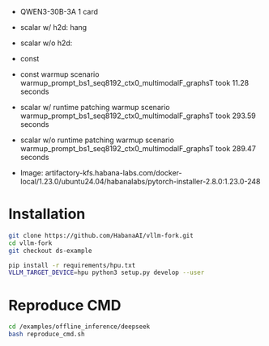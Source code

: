 - QWEN3-30B-3A 1 card
- scalar w/ h2d: hang
- scalar w/o h2d:
- const 


- const
warmup scenario warmup_prompt_bs1_seq8192_ctx0_multimodalF_graphsT took 11.28 seconds
- scalar w/ runtime patching
warmup scenario warmup_prompt_bs1_seq8192_ctx0_multimodalF_graphsT took 293.59 seconds
- scalar w/o runtime patching
warmup scenario warmup_prompt_bs1_seq8192_ctx0_multimodalF_graphsT took 289.47 seconds


- Image: artifactory-kfs.habana-labs.com/docker-local/1.23.0/ubuntu24.04/habanalabs/pytorch-installer-2.8.0:1.23.0-248

# Installation
``` bash
git clone https://github.com/HabanaAI/vllm-fork.git
cd vllm-fork
git checkout ds-example

pip install -r requirements/hpu.txt
VLLM_TARGET_DEVICE=hpu python3 setup.py develop --user
```

# Reproduce CMD
```bash
cd /examples/offline_inference/deepseek
bash reproduce_cmd.sh
```